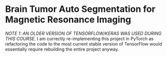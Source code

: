 # Brain Tumor Auto Segmentation for Magnetic Resonance Imaging
 
*NOTE 1: AN OLDER VERSION OF TENSORFLOW/KERAS WAS USED DURING THIS COURSE.*
I am currectly re-implementing this project in PyTorch as refactoring the code to the most current stable version of TensorFlow would essentially require rebuilding the entire project anyway.